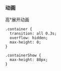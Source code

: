 ### 动画
高°展开动画
```
.container {
  transition: all 0.3s;
  overflow: hidden;
  max-height: 0;
}

.containerShow {
  max-height: 80px;
}

```

